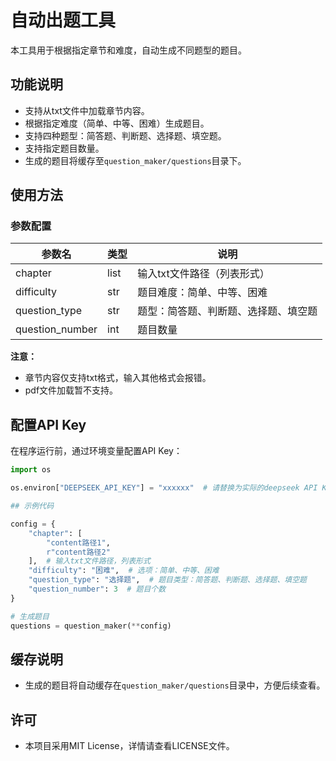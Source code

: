 # 自动出题工具

本工具用于根据指定章节和难度，自动生成不同题型的题目。

## 功能说明

- 支持从txt文件中加载章节内容。
- 根据指定难度（简单、中等、困难）生成题目。
- 支持四种题型：简答题、判断题、选择题、填空题。
- 支持指定题目数量。
- 生成的题目将缓存至`question_maker/questions`目录下。

## 使用方法

### 参数配置

| 参数名         | 类型   | 说明                          |
| -------------- | ------ | ----------------------------- |
| chapter        | list   | 输入txt文件路径（列表形式）     |
| difficulty     | str    | 题目难度：简单、中等、困难     |
| question_type  | str    | 题型：简答题、判断题、选择题、填空题 |
| question_number| int    | 题目数量                       |

**注意：**
- 章节内容仅支持txt格式，输入其他格式会报错。
- pdf文件加载暂不支持。

## 配置API Key
在程序运行前，通过环境变量配置API Key：
```python
import os

os.environ["DEEPSEEK_API_KEY"] = "xxxxxx"  # 请替换为实际的deepseek API Key

## 示例代码

config = {
    "chapter": [
        "content路径1",
        r"content路径2"
    ],  # 输入txt文件路径，列表形式
    "difficulty": "困难",  # 选项：简单、中等、困难
    "question_type": "选择题",  # 题目类型：简答题、判断题、选择题、填空题
    "question_number": 3  # 题目个数
}

# 生成题目
questions = question_maker(**config)
```

## 缓存说明

- 生成的题目将自动缓存在`question_maker/questions`目录中，方便后续查看。
## 许可
- 本项目采用MIT License，详情请查看LICENSE文件。

